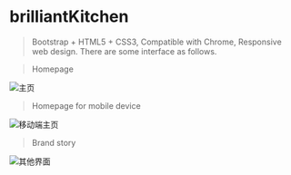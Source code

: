# brilliantKitchen
>Bootstrap + HTML5 + CSS3, Compatible with Chrome, Responsive web design. There are some interface as follows.

> Homepage

![主页](https://imgur.com/PZH4eXD)

> Homepage for mobile device 

![移动端主页](https://i.imgur.com/PZH4eXD.png)

> Brand story

![其他界面](http://7xuh4t.com1.z0.glb.clouddn.com/%E5%B1%8F%E5%B9%95%E5%BF%AB%E7%85%A7%202016-12-15%20%E4%B8%8B%E5%8D%884.09.17.png)

